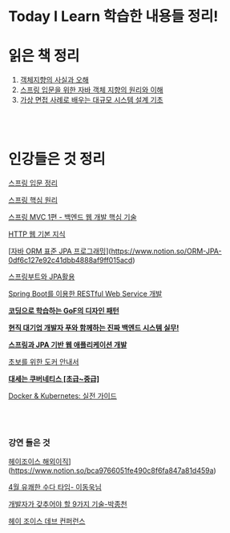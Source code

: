 # Today I Learn 학습한 내용들 정리! 


# 읽은 책 정리

1. [객체지향의 사실과 오해](https://www.notion.so/adb2d69901e24d2db2d10a44e60854f3)
2. [스프링 입문을 위한 자바 객체 지향의 원리와 이해](https://www.notion.so/2df044cad564454cbe13227097fe9223)
3. [가상 면접 사례로 배우는 대규모 시스템 설계 기초](https://www.notion.so/bf401634f93543a1b73520d30e003419)
<br/>
<br/>

# 인강들은 것 정리

[스프링 입문 정리](https://www.notion.so/2780270f807341708c889e944bd880d4)

[스프링 핵심 원리](https://www.notion.so/73cded086f6a4ec3a2f39242c27814a4)

[스프링 MVC 1편 - 백엔드 웹 개발 핵심 기술](https://www.notion.so/MVC-1-73619f1ad90845e4a6f350e00a8f1551)

[HTTP 웹 기본 지식](https://www.notion.so/HTTP-1688310acd0842c6a0cc42233c34983f)

[[자바 ORM 표준 JPA 프로그래밍](https://www.notion.so/dataStructure-66e71cc6b2bc4d9f97dc881611707e75)](https://www.notion.so/ORM-JPA-0df6c127e92c41dbb4888af9ff015acd)

[스프링부트와 JPA활용](https://www.notion.so/JPA-536c68e7036e4a17b201a24ff1cc7f33)

[Spring Boot를 이용한 RESTful Web Service 개발](https://www.notion.so/Spring-Boot-RESTful-Web-Service-3d77dd361bcc4d0c9c019c3b4fb08464)

[**코딩으로 학습하는 GoF의 디자인 패턴**](https://www.notion.so/GoF-0b1c921f43d54480a367c0f38ddda60a)

[**현직 대기업 개발자 푸와 함께하는 진짜 백엔드 시스템 실무!**](https://www.notion.so/8a676192ba6d43038106054beb6da158)

**[스프링과 JPA 기반 웹 애플리케이션 개발](https://www.notion.so/JPA-d48e42dfb52a40d4af0630145c128760)**

[초보를 위한 도커 안내서](https://www.notion.so/048e254a6c68402fa99a6e2e6da7892f)

**[대세는 쿠버네티스 [초급~중급]](https://www.notion.so/d3f329b22a6042cc838fac0af2190c3b)**

[Docker & Kubernetes: 실전 가이드](https://www.notion.so/Docker-Kubernetes-27b8dc42071740bdb503a15120e3747d)

<br/>
<br/>

### 강연 들은 것

[헤이조이스 해외이직](https://www.notion.so/97bd4be544df4c1392fb1a86448c2d82)](https://www.notion.so/bca9766051fe490c8f6fa847a81d459a)

[4월 유쾌한 수다 타임- 이동욱님](https://www.notion.so/4-69c7c9f02e504ee2a8932aab8018464e)

[개발자가 갖추어야 할 9가지 기술-박종천](https://www.notion.so/9-5f53ceb223c746e6b94b3a27f03ca4ad)

[헤이 조이스 데브 컨퍼런스](https://www.notion.so/aada9cbca9d84217a707b340ba5f47b5)

